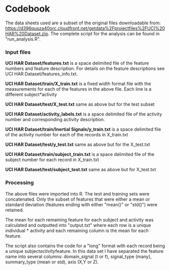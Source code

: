 # Codebook
The data sheets used are a subset of the original files downloadable from: <https://d396qusza40orc.cloudfront.net/getdata%2Fprojectfiles%2FUCI%20HAR%20Dataset.zip>. The complete script for the analysis can be found in "run_analysis.R".


### Input files
**UCI HAR Dataset/features.txt** is a space delimited file of the feature numbers and feature description. For details on the feature descriptions see UCI HAR Dataset/features_info.txt.

**UCI HAR Dataset/train/X_train.txt** is a fixed width format file with the measurements for each of the features in the above file. Each line is a different subject*activity

**UCI HAR Dataset/test/X_test.txt** same as above but for the test subset

**UCI HAR Dataset/activity_labels.txt** is a space delimited file of the activity number and corresponding activity description.

**UCI HAR Dataset/train/Inertial Signals/y_train.txt** is a space delimited file of the activity number for each of the records in X_train.txt

**UCI HAR Dataset/test/y_test.txt** same as above but for the X_test.txt

**UCI HAR Dataset/train/subject_train.txt** is a space delimited file of the subject number for each record in X_train.txt

**UCI HAR Dataset/test/subject_test.txt** same as above but for X_test.txt

### Processing
The above files were imported into R. The test and training sets were concatenated. Only the subset of features that were either a mean or standard deviation (features ending with either "mean()" or "std()") were retained.

The mean for each remaining feature for each subject and activity was calculated and outputted into "output.txt" where each row is a unique individual * activity and each remaining column is the mean for each feature.

The script also contains the code for a "long" format with each record being a unique subject*activity*feature. In this data set I have separated the feature name into several columns: domain_signal (t or f), signal_type (many), summary_type (mean or std), axis (X,Y or Z).
